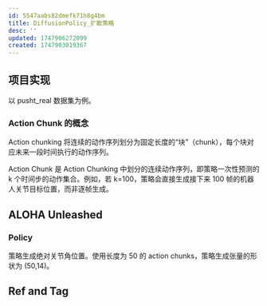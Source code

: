 ```yaml
---
id: 5547aabs82dmefk71h8g4bm
title: DiffusionPolicy_扩散策略
desc: ''
updated: 1747906272099
created: 1747903019367
---
```


## 项目实现

以 pusht_real 数据集为例。

### Action Chunk 的概念

Action chunking 将连续的动作序列划分为固定长度的“块”（chunk），每个块对应未来一段时间执行的动作序列。

Action Chunk 是 Action Chunking 中划分的连续动作序列，即策略一次性预测的 k 个时间步的动作集合。例如，若 k=100，策略会直接生成接下来 100 帧的机器人关节目标位置，而非逐帧生成。

## ALOHA Unleashed

### Policy

策略生成绝对关节角位置。使用长度为 50 的 action chunks，策略生成张量的形状为 (50,14)。

## Ref and Tag

